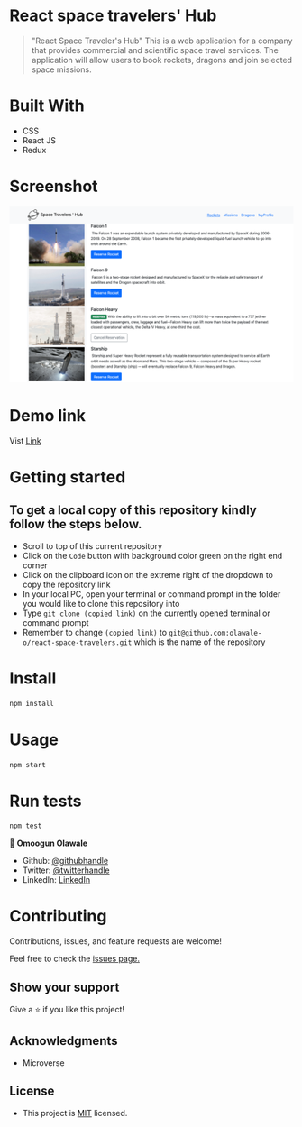 # React space travelers' Hub

> "React Space Traveler's Hub" This is a web application for a company that provides commercial and scientific space travel services. The application will allow users to book rockets, dragons and join selected space missions.
# Built With
- CSS
- React JS
- Redux

# Screenshot
![screenshot](https://github.com/olawale-o/react-space-travelers/blob/develop/src/assets/screenshot.png?raw=true")

# Demo link

Vist [Link](https://cocky-clarke-5ba100.netlify.app)
# Getting started
## To get a local copy of this repository kindly follow the steps below.
- Scroll to top of this current repository
- Click on the `Code` button with background color green on the right end corner
- Click on the clipboard icon on the extreme right of the dropdown to copy the repository link
- In your local PC, open your terminal or command prompt in the folder you would like to clone this repository into
- Type `git clone (copied link)` on the currently opened terminal or command prompt
- Remember to change `(copied link)` to `git@github.com:olawale-o/react-space-travelers.git` which is the name of the repository

# Install
```bash
npm install
```

# Usage
```bash
npm start
```

# Run tests
```bash
npm test
```


👤 **Omoogun Olawale**

* Github: [@githubhandle](https://github.com/olawale-o)
* Twitter: [@twitterhandle](https://twitter.com/ibreaktherules)
* LinkedIn: [LinkedIn](https://www.linkedin.com/in/olawaleomoogun/)

# Contributing
Contributions, issues, and feature requests are welcome!

Feel free to check the [issues page.](https://github.com/olawale-o/react-space-travelers/issues)
## Show your support

Give a ⭐️ if you like this project!

## Acknowledgments

- Microverse

## License

- This project is [MIT](./MIT.md) licensed.
